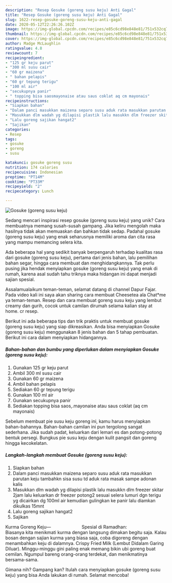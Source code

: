 ```yaml
---
description: "Resep Gosuke (goreng susu keju) Anti Gagal"
title: "Resep Gosuke (goreng susu keju) Anti Gagal"
slug: 1622-resep-gosuke-goreng-susu-keju-anti-gagal
date: 2020-05-12T22:26:26.102Z
image: https://img-global.cpcdn.com/recipes/e85c6cd98e848e81/751x532cq70/gosuke-goreng-susu-keju-foto-resep-utama.jpg
thumbnail: https://img-global.cpcdn.com/recipes/e85c6cd98e848e81/751x532cq70/gosuke-goreng-susu-keju-foto-resep-utama.jpg
cover: https://img-global.cpcdn.com/recipes/e85c6cd98e848e81/751x532cq70/gosuke-goreng-susu-keju-foto-resep-utama.jpg
author: Madge McLaughlin
ratingvalue: 4.8
reviewcount: 7
recipeingredient:
- "125 gr keju parut"
- "300 ml susu cair"
- "60 gr maizena"
- " bahan pelapis"
- "60 gr tepung terigu"
- "100 ml air"
- "secukupnya panir"
- " topping bisa saosmayonaise atau saus coklat aq cm mayonais"
recipeinstructions:
- "Siapkan bahan"
- "Dalam panci masukkan maizena separo susu aduk rata masukkan parutan keju tambahkn sisa susu td aduk rata masak sampe adonan kalis"
- "Masukkan dlm wadah yg dilapisi plastik lalu masukkn dlm freezer skitar 2jam lalu keluarkan dr freezer potong2 sesuai selera lumuri dgn terigu yg dicairkan dg 100ml air kemudian gulingkan ke panir lalu diamkan dikulkas 15mnt"
- "Lalu goreng sajikan hangat2"
- "Sajikan"
categories:
- Resep
tags:
- gosuke
- goreng
- susu

katakunci: gosuke goreng susu 
nutrition: 174 calories
recipecuisine: Indonesian
preptime: "PT14M"
cooktime: "PT33M"
recipeyield: "2"
recipecategory: Lunch

---
```



![Gosuke (goreng susu keju)](https://img-global.cpcdn.com/recipes/e85c6cd98e848e81/751x532cq70/gosuke-goreng-susu-keju-foto-resep-utama.jpg)

Sedang mencari inspirasi resep gosuke (goreng susu keju) yang unik? Cara membuatnya memang susah-susah gampang. Jika keliru mengolah maka hasilnya tidak akan memuaskan dan bahkan tidak sedap. Padahal gosuke (goreng susu keju) yang enak seharusnya memiliki aroma dan cita rasa yang mampu memancing selera kita.

Ada beberapa hal yang sedikit banyak berpengaruh terhadap kualitas rasa dari gosuke (goreng susu keju), pertama dari jenis bahan, lalu pemilihan bahan segar, hingga cara membuat dan menghidangkannya. Tak perlu pusing jika hendak menyiapkan gosuke (goreng susu keju) yang enak di rumah, karena asal sudah tahu triknya maka hidangan ini dapat menjadi sajian spesial.

Assalamualaikum teman-teman, selamat datang di channel Dapur Fajar. Pada video kali ini saya akan sharing cara membuat Cheesetea ala Chat*me ya teman-teman. Resep dan cara membuat goreng susu keju yang lembut creamy dan gurih, cocok untuk camilan dirumah selama kalian stay at home. cr resep.


Berikut ini ada beberapa tips dan trik praktis untuk membuat gosuke (goreng susu keju) yang siap dikreasikan. Anda bisa menyiapkan Gosuke (goreng susu keju) menggunakan 8 jenis bahan dan 5 tahap pembuatan. Berikut ini cara dalam menyiapkan hidangannya.

<!--inarticleads1-->

##### Bahan-bahan dan bumbu yang diperlukan dalam menyiapkan Gosuke (goreng susu keju):

1. Gunakan 125 gr keju parut
1. Ambil 300 ml susu cair
1. Gunakan 60 gr maizena
1. Ambil  bahan pelapis
1. Sediakan 60 gr tepung terigu
1. Gunakan 100 ml air
1. Gunakan secukupnya panir
1. Sediakan  topping bisa saos,.mayonaise atau saus coklat (aq cm mayonais)


Sebelum membuat pie susu keju goreng ini, kamu harus menyiapkan bahan-bahannya. Bahan-bahan camilan ini pun tergolong sangat sederhana. Jika sudah padat, keluarkan dari lemari es dan potong-potong bentuk persegi. Bungkus pie susu keju dengan kulit pangsit dan goreng hingga kecokelatan. 

<!--inarticleads2-->

##### Langkah-langkah membuat Gosuke (goreng susu keju):

1. Siapkan bahan
1. Dalam panci masukkan maizena separo susu aduk rata masukkan parutan keju tambahkn sisa susu td aduk rata masak sampe adonan kalis
1. Masukkan dlm wadah yg dilapisi plastik lalu masukkn dlm freezer skitar 2jam lalu keluarkan dr freezer potong2 sesuai selera lumuri dgn terigu yg dicairkan dg 100ml air kemudian gulingkan ke panir lalu diamkan dikulkas 15mnt
1. Lalu goreng sajikan hangat2
1. Sajikan


Kurma Goreng Keju—⠀⠀⠀⠀⠀⠀⠀⠀⠀ Spesial di Ramadhan: ⠀⠀⠀⠀⠀⠀ Biasanya kita menikmati kurma dengan langsung dimakan begitu saja. Kalau bosan dengan sajian kurma yang biasa saja, coba digoreng dengan menambahkan keju di dalamnya. Crispy Fried Milk (Lembut Didalam Garing Diluar). Minggu-minggu gini paling enak memang bikin ubi goreng buat cemilan. Ngumpul bareng orang-orang terdekat, dan menikmatinya bersama-sama. 

Gimana nih? Gampang kan? Itulah cara menyiapkan gosuke (goreng susu keju) yang bisa Anda lakukan di rumah. Selamat mencoba!
